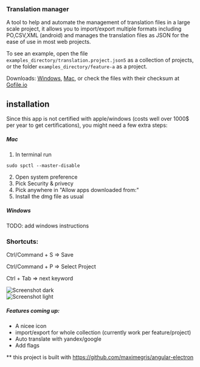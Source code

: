 ### Translation manager  
 
A tool to help and automate the management of translation files in a large scale project, it allows you to import/export multiple formats including PO,CSV,XML (android) and manages the translation files as JSON for the ease of use in most web projects.
 
To see an example, open the file `examples_directory/translation.project.json5` as a collection of projects, or the folder `examples_directory/feature-a` as a project.   
  
Downloads: 
<a href="https://srv-file2.gofile.io/download/FKrvvc/translationmanager011exe.zip">Windows</a>,
<a href="https://srv-file2.gofile.io/download/FKrvvc/translationmanager-011dmg.zip">Mac</a>,
or check the files with their checksum at <a href="https://gofile.io/?c=FKrvvc" download>Gofile.io</a>
  
## installation
Since this app is not certified with apple/windows (costs well over 1000$ per year to get certifications), you might need a few extra steps:

##### Mac
1. In terminal run 
```
sudo spctl --master-disable
```

2. Open system preference
3. Pick Security & privecy
4. Pick anywhere in "Allow apps downloaded from:"
5. Install the dmg file as usual

##### Windows
TODO: add windows instructions
  
### Shortcuts:  
  
Ctrl/Command + S => Save  
  
Ctrl/Command + P => Select Project  
  
Ctrl + Tab => next keyword  
  
![Screenshot dark](https://imgur.com/Vcj3NHJ.png)  
![Screenshot light](https://imgur.com/6dd6iSz.png)  
  
##### Features coming up:  
* A nicee icon  
* import/export for whole collection   (currently work per feature/project)
* Auto translate with yandex/google
* Add flags
  
** this project is built with https://github.com/maximegris/angular-electron
